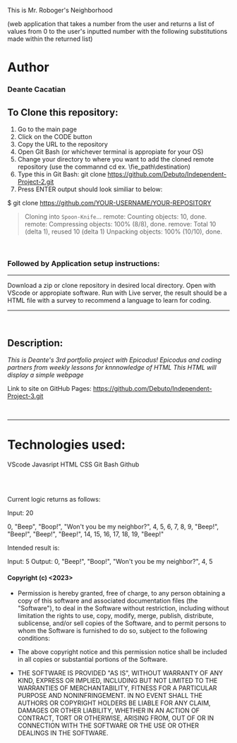This is Mr. Roboger's Neighborhood 

(web application that takes a number from the user and returns a list of values from 0 to the user's inputted number with the following substitutions made within the returned list)

# Author
### **Deante Cacatian**

## To Clone this repository:

1. Go to the main page
2. Click on the CODE button
3. Copy the URL to the repository
4. Open Git Bash (or whichever terminal is appropiate for your OS)
5. Change your directory to where you want to add the cloned remote repository (use the commannd cd ex. \fie_path\destination)
6. Type this in Git Bash: git clone https://github.com/Debuto/Independent-Project-2.git
7. Press ENTER output should look similiar to below:

$ git clone https://github.com/YOUR-USERNAME/YOUR-REPOSITORY
> Cloning into `Spoon-Knife`...
> remote: Counting objects: 10, done.
> remote: Compressing objects: 100% (8/8), done.
> remove: Total 10 (delta 1), reused 10 (delta 1)
> Unpacking objects: 100% (10/10), done.

<br>

### Followed by Application setup instructions: <br>

---

Download a zip or clone repository in desired local directory. Open with VScode or appropiate software. Run with Live server, the result should be a HTML file with a survey to recommend a language to learn for coding. 

--- 
<br>

## Description:
*This is Deante's 3rd portfolio project with Epicodus!
Epicodus and coding partners from weekly lessons for knnnowledge of HTML
This HTML will display a simple webpage*

Link to site on GitHub Pages: https://github.com/Debuto/Independent-Project-3.git

<br>

---

# Technologies used: 

VScode
Javasript
HTML
CSS
Git Bash
Github

<br><br>

Current logic returns as follows:

Input: 20

0, "Beep", "Boop!", "Won't you be my neighbor?", 4, 5, 6, 7, 8, 9, "Beep!", "Beep!", "Beep!", "Beep!", 14, 15, 16, 17, 18, 19, "Beep!"

Intended result is:

Input: 5
Output: 0, "Beep!", "Boop!", "Won't you be my neighbor?", 4, 5

#### Copyright (c) <2023> <Deante Cacatian>

- Permission is hereby granted, free of charge, to any person obtaining a copy
of this software and associated documentation files (the "Software"), to deal
in the Software without restriction, including without limitation the rights
to use, copy, modify, merge, publish, distribute, sublicense, and/or sell
copies of the Software, and to permit persons to whom the Software is
furnished to do so, subject to the following conditions:

- The above copyright notice and this permission notice shall be included in all
copies or substantial portions of the Software.

- THE SOFTWARE IS PROVIDED "AS IS", WITHOUT WARRANTY OF ANY KIND, EXPRESS OR
IMPLIED, INCLUDING BUT NOT LIMITED TO THE WARRANTIES OF MERCHANTABILITY,
FITNESS FOR A PARTICULAR PURPOSE AND NONINFRINGEMENT. IN NO EVENT SHALL THE
AUTHORS OR COPYRIGHT HOLDERS BE LIABLE FOR ANY CLAIM, DAMAGES OR OTHER
LIABILITY, WHETHER IN AN ACTION OF CONTRACT, TORT OR OTHERWISE, ARISING FROM,
OUT OF OR IN CONNECTION WITH THE SOFTWARE OR THE USE OR OTHER DEALINGS IN THE
SOFTWARE.